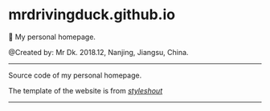 # mrdrivingduck.github.io
🦆 My personal homepage.

@Created by: Mr Dk. 2018.12, Nanjing, Jiangsu, China.

---

Source code of my personal homepage.

The template of the website is from _[styleshout](https://www.styleshout.com/)_

---

